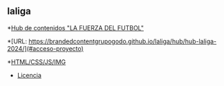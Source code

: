 ## laliga

*[Hub de contenidos "LA FUERZA DEL FUTBOL"](#descripción-del-proyecto)

*[URL: https://brandedcontentgrupogodo.github.io/laliga/hub/hub-laliga-2024/](#acceso-proyecto)

*[HTML/CSS/JS/IMG](#tecnologías-utilizadas)

* [Licencia](#licencia)
